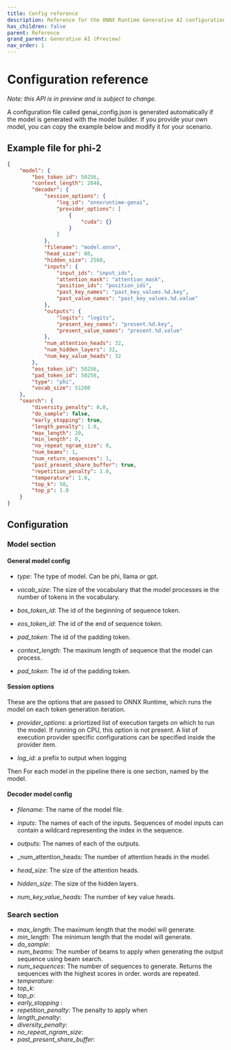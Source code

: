 ```yaml
---
title: Config reference
description: Reference for the ONNX Runtime Generative AI configuration file
has_children: false
parent: Reference
grand_parent: Generative AI (Preview)
nav_order: 1
---
```


# Configuration reference 

_Note: this API is in preview and is subject to change._

A configuration file called genai_config.json is generated automatically if the model is generated with the model builder. If you provide your own model, you can copy the example below and modify it for your scenario.


## Example file for phi-2

```json
{
    "model": {
        "bos_token_id": 50256,
        "context_length": 2048,
        "decoder": {
            "session_options": {
                "log_id": "onnxruntime-genai",
                "provider_options": [
                    {
                        "cuda": {}
                    }
                ]
            },
            "filename": "model.onnx",
            "head_size": 80,
            "hidden_size": 2560,
            "inputs": {
                "input_ids": "input_ids",
                "attention_mask": "attention_mask",
                "position_ids": "position_ids",
                "past_key_names": "past_key_values.%d.key",
                "past_value_names": "past_key_values.%d.value"
            },
            "outputs": {
                "logits": "logits",
                "present_key_names": "present.%d.key",
                "present_value_names": "present.%d.value"
            },
            "num_attention_heads": 32,
            "num_hidden_layers": 32,
            "num_key_value_heads": 32
        },
        "eos_token_id": 50256,
        "pad_token_id": 50256,
        "type": "phi",
        "vocab_size": 51200
    },
    "search": {
        "diversity_penalty": 0.0,
        "do_sample": false,
        "early_stopping": true,
        "length_penalty": 1.0,
        "max_length": 20,
        "min_length": 0,
        "no_repeat_ngram_size": 0,
        "num_beams": 1,
        "num_return_sequences": 1,
        "past_present_share_buffer": true,
        "repetition_penalty": 1.0,
        "temperature": 1.0,
        "top_k": 50,
        "top_p": 1.0
    }
}
```

## Configuration

### Model section

#### General model config

* _type_: The type of model. Can be phi, llama or gpt.

* _vocab_size_: The size of the vocabulary that the model processes ie the number of tokens in the vocabulary.

* _bos_token_id_: The id of the beginning of sequence token.

* _eos_token_id_: The id of the end of sequence token.

* _pad_token_: The id of the padding token.

* _context_length_: The maxinum length of sequence that the model can process.

* _pad_token_: The id of the padding token.

#### Session options

These are the options that are passed to ONNX Runtime, which runs the model on each token generation iteration.

* _provider_options_: a priortized list of execution targets on which to run the model. If running on CPU, this option is not present. A list of execution provider specific configurations can be specified inside the provider item.

* _log_id_: a prefix to output when logging


Then For each model in the pipeline there is one section, named by the model. 

#### Decoder model config

* _filename_: The name of the model file.

* _inputs_: The names of each of the inputs. Sequences of model inputs can contain a wildcard representing the index in the sequence.

* _outputs_: The names of each of the outputs.

* _num_attention_heads: The number of attention heads in the model.

* _head_size_: The size of the attention heads.

* _hidden_size_: The size of the hidden layers.

* _num_key_value_heads_: The number of key value heads.


### Search section

* _max_length_: The maximum length that the model will generate.
* _min_length_: The minimum length that the model will generate.
* _do_sample_: 
* _num_beams_: The number of beams to apply when generating the output sequence using beam search.
* _num_sequences_: The number of sequences to generate. Returns the sequences with the highest scores in order.
words are repeated.
* _temperature_: 
* _top_k_:
* _top_p_:
* _early_stopping_ :
* _repetition_penalty_: The penalty to apply when 
* _length_penalty_: 
* _diversity_penalty_: 
* _no_repeat_ngram_size_: 
* _past_present_share_buffer_: 
